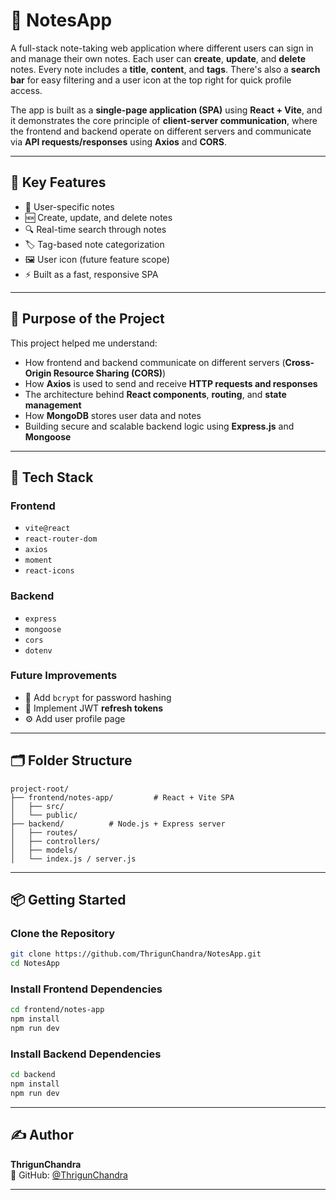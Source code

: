 # 📝 NotesApp

A full-stack note-taking web application where different users can sign in and manage their own notes. Each user can **create**, **update**, and **delete** notes. Every note includes a **title**, **content**, and **tags**. There's also a **search bar** for easy filtering and a user icon at the top right for quick profile access.

The app is built as a **single-page application (SPA)** using **React + Vite**, and it demonstrates the core principle of **client-server communication**, where the frontend and backend operate on different servers and communicate via **API requests/responses** using **Axios** and **CORS**.

---

## 🎯 Key Features

- 🔐 User-specific notes
- 🆕 Create, update, and delete notes
- 🔍 Real-time search through notes
- 🏷️ Tag-based note categorization
- 🖼️ User icon (future feature scope)
- ⚡ Built as a fast, responsive SPA

---

## 🧠 Purpose of the Project

This project helped me understand:
- How frontend and backend communicate on different servers (**Cross-Origin Resource Sharing (CORS)**)
- How **Axios** is used to send and receive **HTTP requests and responses**
- The architecture behind **React components**, **routing**, and **state management**
- How **MongoDB** stores user data and notes
- Building secure and scalable backend logic using **Express.js** and **Mongoose**

---

## 🚀 Tech Stack

### Frontend
- `vite@react`
- `react-router-dom`
- `axios`
- `moment`
- `react-icons`

### Backend
- `express`
- `mongoose`
- `cors`
- `dotenv`

### Future Improvements
- 🔐 Add `bcrypt` for password hashing
- 🔄 Implement JWT **refresh tokens**
- ⚙️ Add user profile page

---

## 🗂️ Folder Structure

```
project-root/
├── frontend/notes-app/         # React + Vite SPA
│   ├── src/
│   └── public/
├── backend/          # Node.js + Express server
│   ├── routes/
│   ├── controllers/
│   ├── models/
│   └── index.js / server.js
```

---

## 📦 Getting Started

### Clone the Repository

```bash
git clone https://github.com/ThrigunChandra/NotesApp.git
cd NotesApp
```

### Install Frontend Dependencies

```bash
cd frontend/notes-app
npm install
npm run dev
```

### Install Backend Dependencies

```bash
cd backend
npm install
npm run dev
```

---

## ✍️ Author

**ThrigunChandra**  
📌 GitHub: [@ThrigunChandra](https://github.com/ThrigunChandra)

---
